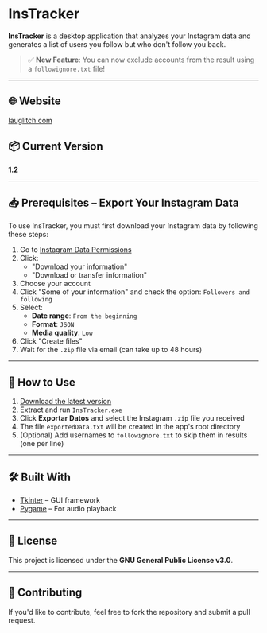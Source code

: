 # InsTracker

**InsTracker** is a desktop application that analyzes your Instagram data and generates a list of users you follow but who don't follow you back.

> ✅ **New Feature**: You can now exclude accounts from the result using a `followignore.txt` file!

---

## 🌐 Website
[lauglitch.com](https://www.lauglitch.com)

## 📦 Current Version
**1.2**

---

## 📥 Prerequisites – Export Your Instagram Data

To use InsTracker, you must first download your Instagram data by following these steps:

1. Go to [Instagram Data Permissions](https://accountscenter.instagram.com/info_and_permissions/)
2. Click:
   - "Download your information"
   - "Download or transfer information"
3. Choose your account
4. Click "Some of your information" and check the option: `Followers and following`
5. Select:
   - **Date range**: `From the beginning`
   - **Format**: `JSON`
   - **Media quality**: `Low`
6. Click "Create files"
7. Wait for the `.zip` file via email (can take up to 48 hours)

---

## 🚀 How to Use

1. [Download the latest version](https://lauglitch.itch.io/instracker)
2. Extract and run `InsTracker.exe`
3. Click **Exportar Datos** and select the Instagram `.zip` file you received
4. The file `exportedData.txt` will be created in the app's root directory
5. (Optional) Add usernames to `followignore.txt` to skip them in results (one per line)

---

## 🛠️ Built With

- [Tkinter](https://wiki.python.org/moin/TkInter) – GUI framework
- [Pygame](https://www.pygame.org/news) – For audio playback

---

## 📄 License

This project is licensed under the **GNU General Public License v3.0**.

---

## 🤝 Contributing

If you'd like to contribute, feel free to fork the repository and submit a pull request.


